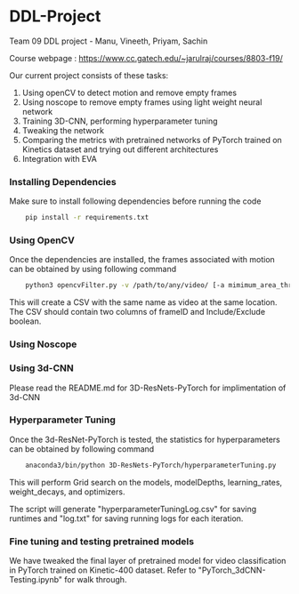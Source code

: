 # DDL-Project
Team 09 DDL project - Manu, Vineeth, Priyam, Sachin

Course webpage : https://www.cc.gatech.edu/~jarulraj/courses/8803-f19/

Our current project consists of these tasks:
1. Using openCV to detect motion and remove empty frames
2. Using noscope to remove empty frames using light weight neural network
3. Training 3D-CNN, performing hyperparameter tuning
4. Tweaking the network 
5. Comparing the metrics with pretrained networks of PyTorch trained on Kinetics dataset and trying out different architectures
6. Integration with EVA

### Installing Dependencies
Make sure to install following dependencies before running the code

```bash
	pip install -r requirements.txt
   ```

### Using OpenCV

Once the dependencies are installed, the frames associated with motion can be obtained by using following command

```bash
	python3 opencvFilter.py -v /path/to/any/video/ [-a mimimum_area_threshold]
```
   
  This will create a CSV with the same name as video at the same location. The CSV should contain two columns of frameID and Include/Exclude boolean.
  
### Using Noscope



### Using 3d-CNN
Please read the README.md for 3D-ResNets-PyTorch for implimentation of 3d-CNN

### Hyperparameter Tuning

Once the 3d-ResNet-PyTorch is tested, the statistics for hyperparameters can be obtained by following command

```bash
	anaconda3/bin/python 3D-ResNets-PyTorch/hyperparameterTuning.py
```
This will perform Grid search on the models, modelDepths, learning_rates, weight_decays, and optimizers.

The script will generate "hyperparameterTuningLog.csv" for saving runtimes and "log.txt" for saving running logs for each iteration.

### Fine tuning and testing pretrained models

We have tweaked the final layer of pretrained model for video classification in PyTorch trained on Kinetic-400 dataset. Refer to "PyTorch_3dCNN-Testing.ipynb" for walk through.